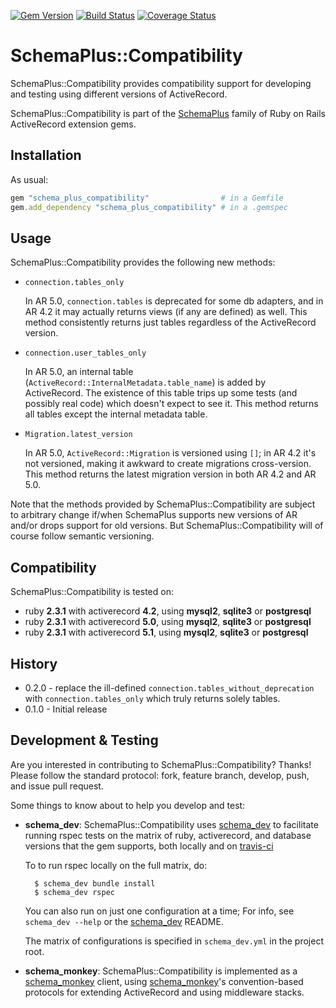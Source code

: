 [![Gem Version](https://badge.fury.io/rb/schema_plus_compatibility.svg)](http://badge.fury.io/rb/schema_plus_compatibility)
[![Build Status](https://secure.travis-ci.org/SchemaPlus/schema_plus_compatibility.svg)](http://travis-ci.org/SchemaPlus/schema_plus_compatibility)
[![Coverage Status](https://coveralls.io/repos/github/SchemaPlus/schema_plus_compatibility/badge.svg?branch=master)](https://coveralls.io/github/SchemaPlus/schema_plus_compatibility?branch=master)

# SchemaPlus::Compatibility

SchemaPlus::Compatibility provides compatibility support for developing and testing using different versions of ActiveRecord.

SchemaPlus::Compatibility is part of the [SchemaPlus](https://github.com/SchemaPlus/) family of Ruby on Rails ActiveRecord extension gems.

## Installation

<!-- SCHEMA_DEV: TEMPLATE INSTALLATION - begin -->
<!-- These lines are auto-inserted from a schema_dev template -->
As usual:

```ruby
gem "schema_plus_compatibility"                # in a Gemfile
gem.add_dependency "schema_plus_compatibility" # in a .gemspec
```

<!-- SCHEMA_DEV: TEMPLATE INSTALLATION - end -->

## Usage

SchemaPlus::Compatibility provides the following new methods:

* `connection.tables_only`

  In AR 5.0, `connection.tables` is deprecated for some db adapters, and in AR 4.2 it may actually returns views (if any are defined) as well. This method consistently returns just tables regardless of the ActiveRecord version.
  
* `connection.user_tables_only`

  In AR 5.0, an internal table (`ActiveRecord::InternalMetadata.table_name`) is added by ActiveRecord. The existence of this table trips up some tests (and possibly real code) which doesn't expect to see it. This method returns all tables except the internal metadata table.

* `Migration.latest_version`

  In AR 5.0, `ActiveRecord::Migration` is versioned using `[]`; in AR 4.2 it's not versioned, making it awkward to create migrations cross-version.  This method returns the latest migration version in both AR 4.2 and AR 5.0.

Note that the methods provided by SchemaPlus::Compatibility are subject to arbitrary change if/when SchemaPlus supports new versions of AR and/or drops support for old versions.  But SchemaPlus::Compatibility will of course follow semantic versioning.

## Compatibility

SchemaPlus::Compatibility is tested on:

<!-- SCHEMA_DEV: MATRIX - begin -->
<!-- These lines are auto-generated by schema_dev based on schema_dev.yml -->
* ruby **2.3.1** with activerecord **4.2**, using **mysql2**, **sqlite3** or **postgresql**
* ruby **2.3.1** with activerecord **5.0**, using **mysql2**, **sqlite3** or **postgresql**
* ruby **2.3.1** with activerecord **5.1**, using **mysql2**, **sqlite3** or **postgresql**

<!-- SCHEMA_DEV: MATRIX - end -->

## History

* 0.2.0 - replace the ill-defined `connection.tables_without_deprecation` with `connection.tables_only` which truly returns solely tables.
* 0.1.0 - Initial release

## Development & Testing

Are you interested in contributing to SchemaPlus::Compatibility?  Thanks!  Please follow
the standard protocol: fork, feature branch, develop, push, and issue pull
request.

Some things to know about to help you develop and test:

<!-- SCHEMA_DEV: TEMPLATE USES SCHEMA_DEV - begin -->
<!-- These lines are auto-inserted from a schema_dev template -->
* **schema_dev**:  SchemaPlus::Compatibility uses [schema_dev](https://github.com/SchemaPlus/schema_dev) to
  facilitate running rspec tests on the matrix of ruby, activerecord, and database
  versions that the gem supports, both locally and on
  [travis-ci](http://travis-ci.org/SchemaPlus/schema_plus_compatibility)

  To to run rspec locally on the full matrix, do:

        $ schema_dev bundle install
        $ schema_dev rspec

  You can also run on just one configuration at a time;  For info, see `schema_dev --help` or the [schema_dev](https://github.com/SchemaPlus/schema_dev) README.

  The matrix of configurations is specified in `schema_dev.yml` in
  the project root.


<!-- SCHEMA_DEV: TEMPLATE USES SCHEMA_DEV - end -->

<!-- SCHEMA_DEV: TEMPLATE USES SCHEMA_MONKEY - begin -->
<!-- These lines are auto-inserted from a schema_dev template -->
* **schema_monkey**: SchemaPlus::Compatibility is implemented as a
  [schema_monkey](https://github.com/SchemaPlus/schema_monkey) client,
  using [schema_monkey](https://github.com/SchemaPlus/schema_monkey)'s
  convention-based protocols for extending ActiveRecord and using middleware stacks.

<!-- SCHEMA_DEV: TEMPLATE USES SCHEMA_MONKEY - end -->

